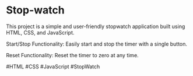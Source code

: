 # Stop-watch
This project is a simple and user-friendly stopwatch application built using HTML, CSS, and JavaScript.

Start/Stop Functionality: Easily start and stop the timer with a single button.

Reset Functionality: Reset the timer to zero at any time.

#HTML #CSS #JavaScript #StopWatch
